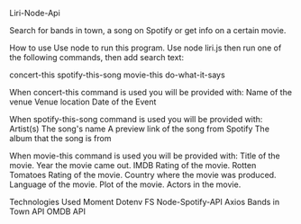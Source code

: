 Liri-Node-Api

Search for bands in town, a song on Spotify or get info on a certain movie.

How to use
Use node to run this program. Use node liri.js then run one of the following commands, then add search text:

concert-this
spotify-this-song
movie-this
do-what-it-says

When concert-this command is used you will be provided with:
Name of the venue
Venue location
Date of the Event

When spotify-this-song command is used you will be provided with:
Artist(s)
The song's name
A preview link of the song from Spotify
The album that the song is from

When movie-this command is used you will be provided with:
Title of the movie.
Year the movie came out.
IMDB Rating of the movie.
Rotten Tomatoes Rating of the movie.
Country where the movie was produced.
Language of the movie.
Plot of the movie.
Actors in the movie.


Technologies Used
Moment
Dotenv
FS
Node-Spotify-API
Axios
    Bands in Town API
    OMDB API

